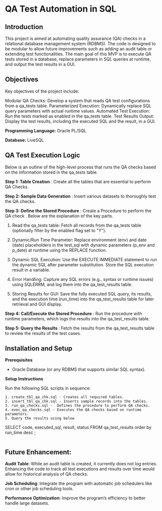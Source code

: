 # QA Test Automation in SQL

## Introduction

This project is aimed at automating quality assurance (QA) checks in a relational database management system (RDBMS). The code is designed to be modular to allow future improvements such as adding an audit table or extending test functionalities. The main goal of this MVP is to execute QA tests stored in a database, replace parameters in SQL queries at runtime, and output the test results in a GUI.

## Objectives

Key objectives of the project include:

Modular QA Checks: Develop a system that reads QA test configurations from a qa_tests table.
Parameterized Execution: Dynamically replace SQL query parameters with actual runtime values.
Automated Test Execution: Run the tests marked as enabled in the qa_tests table.
Test Results Output: Display the test results, including the executed SQL and the result, in a GUI.

**Programming Language:** Oracle PL/SQL

**Database:** LiveSQL

## QA Test Execution Logic

Below is an outline of the high-level process that runs the QA checks based on the information stored in the qa_tests table.

**Step 1: Table Creation** : Create all the tables that are essential to perform QA Checks.

**Step 2: Sample Data Generation** : Insert various datasets to thoroughly test the QA checks.

**Step 3: Define the Stored Procedure** : Create a Procedure to perform the QA check . Below are the explanation of the key parts.

1. Read the qa_tests table: Fetch all records from the qa_tests table (optionally filter by the enabled flag set to "Y").

2. Dynamic/Run Time Parameter: Replace environment (env) and date (date) placeholders in the test_sql with dynamic parameters (p_env and p_date) at runtime using the REPLACE function.

3. Dynamic SQL Execution: Use the EXECUTE IMMEDIATE statement to run the dynamic SQL after parameter substitution. Store the SQL execution result in a variable.

4. Error Handling: Capture any SQL errors (e.g., syntax or runtime issues) using SQLERRM, and log them into the qa_test_results table.

5. Storing Results for GUI: Save the fully executed SQL query, its results, and the execution time (run_time) into the qa_test_results table for later retrieval and GUI display.

**Step 4: Call/Execute the Stored Procedure** : Run the procedure with runtime parameters, which logs the results into the qa_test_results table.

**Step 5: Query the Results** : Fetch the results from the qa_test_results table to review the results of the test cases.

## Installation and Setup

**Prerequisites**
- Oracle Database (or any RDBMS that supports similar SQL syntax).

**Setup Instructions**

Run the following SQL scripts in sequence:

```
1. create_tbl_qa_chk.sql - Creates all required tables.
2. insert_tbl_qa_chk.sql - Inserts sample records into the tables.
3. run_qa_checks.sql -  Defines the procedure to perform QA checks.
4. exec_qa_checks.sql - Executes the QA checks based on runtime parameters.
5. Query the results using below

```
SELECT code, executed_sql, result, status
FROM qa_test_results
order by run_time desc
;
```

```

## Future Enhancement:

**Audit Table**: While an audit table is created, it currently does not log entries. Enhancing the code to track all test executions and results over time would allow for historical analysis of QA checks.

**Job Scheduling**: Integrate the program with automatic job schedulers like cron or other job scheduling tools.

**Performance Optimization**: Improve the program’s efficiency to better handle large datasets.
